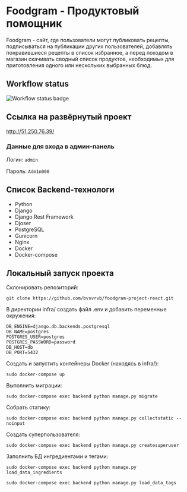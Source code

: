 # Foodgram - Продуктовый помощник

Foodgram - сайт, где пользователи могут публиковать рецепты, подписываться на публикации других пользователей, добавлять понравившиеся рецепты в список избранное, а перед походом в магазин скачивать сводный список продуктов, необходимых для приготовления одного или нескольких выбранных блюд.

## Workflow status

![Workflow status badge](https://github.com/bvsvrvb/foodgram-project-react/actions/workflows/main.yml/badge.svg)

## Ссылка на развёрнутый проект

http://51.250.76.39/

### Данные для входа в админ-панель

Логин: ```admin```

Пароль: ```Adm1n000```

## Список Backend-технологи

- Python
- Django
- Django Rest Framework
- Djoser
- PostgreSQL
- Gunicorn
- Nginx
- Docker
- Docker-compose

## Локальный запуск проекта

Склонировать репозиторий:

```
git clone https://github.com/bvsvrvb/foodgram-project-react.git
```

В директории infra/ создать файл .env и добавить переменные окружения:

```
DB_ENGINE=django.db.backends.postgresql
DB_NAME=postgres
POSTGRES_USER=postgres
POSTGRES_PASSWORD=password
DB_HOST=db
DB_PORT=5432
```

Создать и запустить контейнеры Docker (находясь в infra/):

```
sudo docker-compose up
```

Выполнить миграции:

```
sudo docker-compose exec backend python manage.py migrate
```

Собрать статику:

```
sudo docker-compose exec backend python manage.py collectstatic --noinput
```

Создать суперпользователя:

```
sudo docker-compose exec backend python manage.py createsuperuser
```

Заполнить БД ингредиентами и тегами:

```
sudo docker-compose exec backend python manage.py load_data_ingredients
```
```
sudo docker-compose exec backend python manage.py load_data_tags
```
